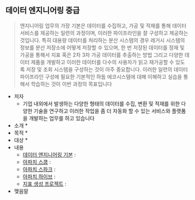 ## 데이터 엔지니어링 중급

>  엔지니어링 업무의 가장 기본은 데이터를 수집하고, 가공 및 적재를 통해 데이터 서비스를 제공하는 일련의 과정이며, 이러한 파이프라인을 잘 구성하고 제공하는 것입니다. 특히 대용량 데이터를 처리하는 분산 시스템의 경우 레거시 시스템의 정보를 분산 저장소에 어떻게 저장할 수 있으며, 한 번 저장된 데이터를 정재 및 가공을 통해서 지표 혹은 2차 3차 가공 데이터를 추출하는 방법 그리고 다양한 데이터 제품을 개발하고 이러한 데이터를 다수의 사용자가 읽고 재가공할 수 있도록 저장 및 조회 시스템을 구성하는 것이 아주 중요합니다. 이러한 일련의 데이터 파이프라인 구성에 필요한 기본적인 하둡 에코시스템에 대해 이해하고 실습을 통해서 학습하는 것이 이번 과정의 목표입니다

* 저자
  * 기업 내외에서 발생하는 다양한 형태의 데이터를 수집, 변환 및 적재를 위한 다양한 기술을 연구하고 이러한 작업을 좀 더 자동화 할 수 있는 서비스와 플랫폼을 개발하는 업무를 하고 있습니다
* 소개
  * 
* 목적
  * 
* 대상
  * 
* 내용
  * [데이터 엔지니어링 기본](https://github.com/psyoblade/data-engineer-intermediate-training/tree/master/day1/README.md) : 
  * [아파치 스쿱](https://github.com/psyoblade/data-engineer-intermediate-training/tree/master/day2/README.md) : 
  * [아파치 스파크](https://github.com/psyoblade/data-engineer-intermediate-training/tree/master/day3/README.md) : 
  * [아파치 하이브](https://github.com/psyoblade/data-engineer-intermediate-training/tree/master/day4/README.md) : 
  * [지표 생성 프로젝트](https://github.com/psyoblade/data-engineer-intermediate-training/tree/master/day5/README.md) : 
* 맺음말
